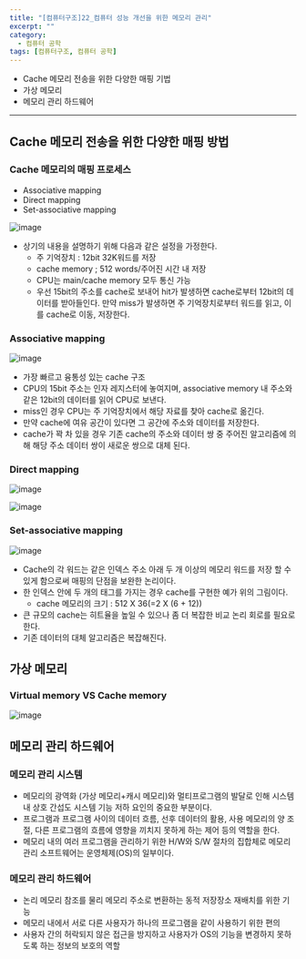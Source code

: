```yaml
---
title: "[컴퓨터구조]22_컴퓨터 성능 개선을 위한 메모리 관리"
excerpt: ""
category:
  - 컴퓨터 공학
tags: [컴퓨터구조, 컴퓨터 공학]
---
```


- Cache 메모리 전송을 위한 다양한 매핑 기법
- 가상 메모리
- 메모리 관리 하드웨어

---

## Cache 메모리 전송을 위한 다양한 매핑 방법

### Cache 메모리의 매핑 프로세스

- Associative mapping
- Direct mapping
- Set-associative mapping

![image](https://user-images.githubusercontent.com/53068706/121010527-81d0c580-c7d0-11eb-8c6b-00e9fb772330.png)



- 상기의 내용을 설명하기 위해 다음과 같은 설정을 가정한다.
  - 주 기억장치 : 12bit 32K워드를 저장
  - cache memory ; 512 words/주어진 시간 내 저장
  - CPU는 main/cache memory 모두 통신 가능
  - 우선 15bit의 주소를 cache로 보내어 hit가 발생하면 cache로부터 12bit의 데이터를 받아들인다. 만약 miss가 발생하면 주 기억장치로부터 워드를 읽고, 이를 cache로 이동, 저장한다.



### Associative mapping

![image](https://user-images.githubusercontent.com/53068706/121010889-edb32e00-c7d0-11eb-8177-581b070f9325.png)

- 가장 빠르고 융통성 있는 cache 구조
- CPU의 15bit 주소는 인자 레지스터에 놓여지며, associative memory 내 주소와 같은 12bit의 데이터를 읽어 CPU로 보낸다.
- miss인 경우 CPU는 주 기억장치에서 해당 자료를 찾아 cache로 옮긴다.
- 만약 cache에 여유 공간이 있다면 그 공간에 주소와 데이터를 저장한다.
- cache가 꽉 차 있을 경우 기존 cache의 주소와 데이터 쌍 중 주어진 알고리즘에 의해 해당 주소 데이터 쌍이 새로운 쌍으로 대체 된다.



### Direct mapping

![image](https://user-images.githubusercontent.com/53068706/121011613-c4df6880-c7d1-11eb-8c84-0acf32f58392.png)

![image](https://user-images.githubusercontent.com/53068706/121011658-d0329400-c7d1-11eb-92f1-a27a5af423fa.png)



### Set-associative mapping

![image](https://user-images.githubusercontent.com/53068706/121011714-e3456400-c7d1-11eb-93ad-10aa29e50b85.png)

- Cache의 각 워드는 같은 인덱스 주소 아래 두 개 이상의 메모리 워드를 저장 할 수 있게 함으로써 매핑의 단점을 보완한 논리이다.
- 한 인덱스 안에 두 개의 태그를 가지는 경우 cache를 구현한 예가 위의 그림이다.
  - cache 메모리의 크기 : 512 X 36(=2 X (6 + 12))
- 큰 규모의 cache는 히트율을 높일 수 있으나 좀 더 복잡한 비교 논리 회로를 필요로 한다.
- 기존 데이터의 대체 알고리즘은 복잡해진다.



## 가상 메모리

### Virtual memory VS Cache memory

![image](https://user-images.githubusercontent.com/53068706/121012099-53ec8080-c7d2-11eb-86da-8bb46c213b56.png)



## 메모리 관리 하드웨어

### 메모리 관리 시스템

- 메모리의 광역화 (가상 메모리+캐시 메모리)와 멀티프로그램의 발달로 인해 시스템 내 상호 간섭도 시스템 기능 저하 요인의 중요한 부분이다.
- 프로그램과 프로그램 사이의 데이터 흐름, 선후 데이터의 활용, 사용 메모리의 양 조절, 다른 프로그램의 흐름에 영향을 끼치지 못하게 하는 제어 등의 역할을 한다.
- 메모리 내의 여러 프로그램을 관리하기 위한 H/W와 S/W 절차의 집합체로 메모리 관리 소프트웨어는 운영체제(OS)의 일부이다.



### 메모리 관리 하드웨어

- 논리 메모리 참조를 물리 메모리 주소로 변환하는 동적 저장장소 재배치를 위한 기능
- 메모리 내에서 서로 다른 사용자가 하나의 프로그램을 같이 사용하기 위한 편의
- 사용자 간의 허락되지 않은 접근을 방지하고 사용자가 OS의 기능을 변경하지 못하도록 하는 정보의 보호의 역할
